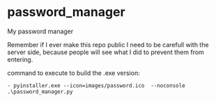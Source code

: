 # password_manager
My password manager

Remember if I ever make this repo public I need to be carefull with the server side, because people will see what I did to prevent them from entering.

command to execute to build the .exe version:

    - pyinstaller.exe --icon=images/password.ico  --noconsole .\password_manager.py